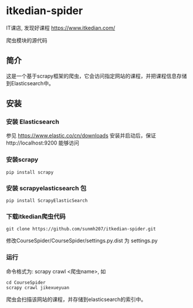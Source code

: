 # itkedian-spider
IT课店, 发现好课程 https://www.itkedian.com/

爬虫模块的源代码

## 简介
这是一个基于scrapy框架的爬虫，它会访问指定网站的课程，并把课程信息存储到Elasticsearch中。

## 安装

### 安装 Elasticsearch

参见 https://www.elastic.co/cn/downloads
安装并启动后，保证http://localhost:9200 能够访问

### 安装scrapy

```
pip install scrapy
```

### 安装 scrapyelasticsearch 包

```
pip install ScrapyElasticSearch
```

### 下载itkedian爬虫代码

```
git clone https://github.com/sunmh207/itkedian-spider.git
```

修改CourseSpider/CourseSpider/settings.py.dist 为 settings.py

### 运行

命令格式为: scrapy crawl <爬虫name>, 如
```
cd CourseSpider
scrapy crawl jikexueyuan
```
爬虫会扫描该网站的课程，并存储到elasticsearch的索引中。




